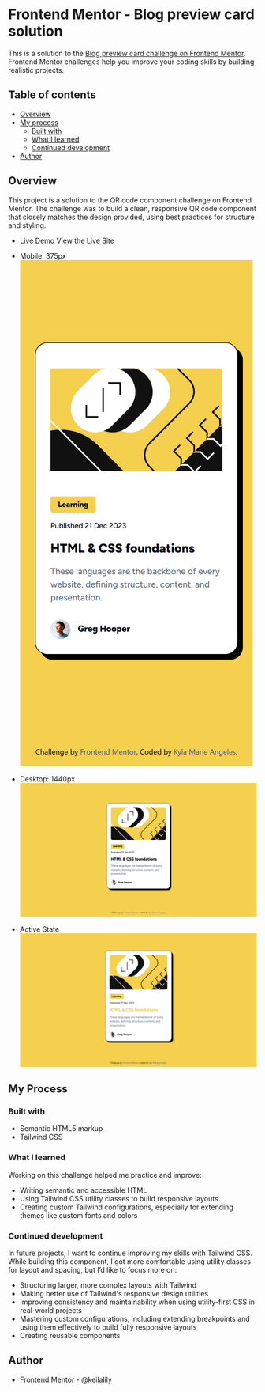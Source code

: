 # Frontend Mentor - Blog preview card solution

This is a solution to the [Blog preview card challenge on Frontend Mentor](https://www.frontendmentor.io/challenges/blog-preview-card-ckPaj01IcS). Frontend Mentor challenges help you improve your coding skills by building realistic projects. 

## Table of contents

- [Overview](#overview)
- [My process](#my-process)
  - [Built with](#built-with)
  - [What I learned](#what-i-learned)
  - [Continued development](#continued-development)
- [Author](#author)

## Overview

This project is a solution to the QR code component challenge on Frontend Mentor. The challenge was to build a clean, responsive QR code component that closely matches the design provided, using best practices for structure and styling.

- Live Demo
[View the Live Site](https://keilalily.github.io/)

- Mobile: 375px
![](./design/blog-preview-card-mobile.png)

- Desktop: 1440px
![](./design/blog-preview-card-desktop.png)

- Active State
![](./design/blog-preview-card-active.jpg)

## My Process

### Built with

- Semantic HTML5 markup
- Tailwind CSS

### What I learned

Working on this challenge helped me practice and improve:
- Writing semantic and accessible HTML
- Using Tailwind CSS utility classes to build responsive layouts
- Creating custom Tailwind configurations, especially for extending themes like custom fonts and colors

### Continued development

In future projects, I want to continue improving my skills with Tailwind CSS. While building this component, I got more comfortable using utility classes for layout and spacing, but I’d like to focus more on:
- Structuring larger, more complex layouts with Tailwind
- Making better use of Tailwind's responsive design utilities
- Improving consistency and maintainability when using utility-first CSS in real-world projects
- Mastering custom configurations, including extending breakpoints and using them effectively to build fully responsive layouts
- Creating reusable components

## Author

- Frontend Mentor - [@keilalily](https://www.frontendmentor.io/profile/keilalily)